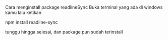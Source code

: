 Cara menginstall package readlineSync 
Buka terminal yang ada di windows kamu
lalu ketikan

npm install readline-sync

tunggu hingga selesai, dan package pun sudah terinstall
